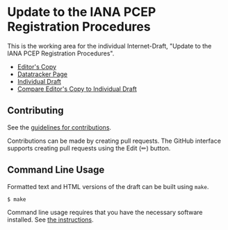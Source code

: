 # Update to the IANA PCEP Registration Procedures

This is the working area for the individual Internet-Draft, "Update to the IANA PCEP Registration Procedures".

* [Editor's Copy](https://dhruvdhody.github.io/draft-dhody-pce-iana-update/#go.draft-dhody-pce-iana-update.html)
* [Datatracker Page](https://datatracker.ietf.org/doc/draft-dhody-pce-iana-update)
* [Individual Draft](https://datatracker.ietf.org/doc/html/draft-dhody-pce-iana-update)
* [Compare Editor's Copy to Individual Draft](https://dhruvdhody.github.io/draft-dhody-pce-iana-update/#go.draft-dhody-pce-iana-update.diff)


## Contributing

See the
[guidelines for contributions](https://github.com/dhruvdhody/draft-dhody-pce-iana-update/blob/main/CONTRIBUTING.md).

Contributions can be made by creating pull requests.
The GitHub interface supports creating pull requests using the Edit (✏) button.


## Command Line Usage

Formatted text and HTML versions of the draft can be built using `make`.

```sh
$ make
```

Command line usage requires that you have the necessary software installed.  See
[the instructions](https://github.com/martinthomson/i-d-template/blob/main/doc/SETUP.md).

